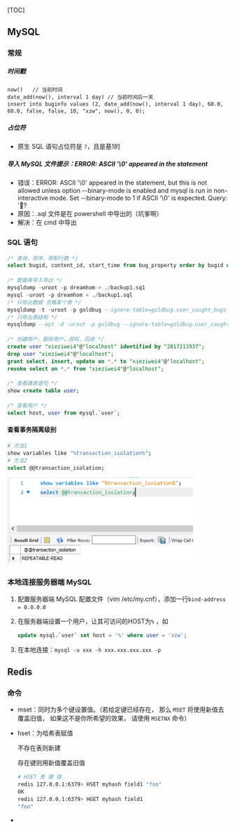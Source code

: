 [TOC]

## MySQL

### 常规

##### 时间戳

```mysql
now()	// 当前时间
date_add(now(), interval 1 day)	// 当前时间后一天
insert into buginfo values (2, date_add(now(), interval 1 day), 60.0, 60.0, false, false, 10, "xzw", now(), 0, 0);
```

##### 占位符

- 原生 SQL 语句占位符是 `?`，且是基1的

##### 导入 MySQL 文件提示：ERROR: ASCII '\0' appeared in the statement

- 错误：ERROR: ASCII '\0' appeared in the statement, but this is not allowed unless option --binary-mode is enabled and mysql is run in non-interactive mode. Set --binary-mode to 1 if ASCII '\0' is expected. Query: '?
- 原因：.sql 文件是在 powershell 中导出的（坑爹啊）
- 解决：在 cmd 中导出



### SQL 语句

```sql
/* 查询，倒序，限制行数 */
select bugid, content_id, start_time from bug_property order by bugid desc limit 20;

/* 数据库导入导出 */
mysqldump -uroot -p dreamhom > ./backup1.sq1
mysql -uroot -p dreamhom < ./backup1.sql
/* 只导出数据 忽略某个表 */
mysqldump -t -uroot -p goldbug --ignore-table=goldbug.user_caught_bugs > ./temp.sql
/* 只导出表结构 */
mysqldump --opt -d -uroot -p goldbug --ignore-table=goldbug.user_caught_bugs > ./temp1.sql

/* 创建用户，删除用户，授权，回收 */
create user "xieziwei4"@"localhost" identified by "2017211937";
drop user "xieziwei4"@"localhost";
grant select, insert, update on *.* to "xieziwei4"@"localhost";
revoke select on *.* from "xieziwei4"@"localhost";

/* 查看建表语句 */
show create table user;

/* 查看用户 */
select host, user from mysql.`user`;
```



#### 查看事务隔离级别

```sh
# 方法1
show variables like "%transaction_isolation%";
# 方法2
select @@transaction_isolation;
```

<img src="images/image-20210418232202076.png" alt="image-20210418232202076" style="zoom: 67%;" />



### 本地连接服务器端 MySQL

1. 配置服务器端 MySQL 配置文件（vim /etc/my.cnf），添加一行`bind-address = 0.0.0.0`

2. 在服务器端设置一个用户，让其可访问的HOST为`%` ，如 

   ```sql
   update mysql.`user` set host = '%' where user = 'xzw';
   ```

3. 在本地连接：`mysql -u xxx -h xxx.xxx.xxx.xxx -p`



## Redis

### 命令

- mset：同时为多个键设置值。（若给定键已经存在， 那么 `MSET` 将使用新值去覆盖旧值， 如果这不是你所希望的效果， 请使用 `MSETNX` 命令）

- hset：为哈希表赋值

  不存在表则新建

  存在键则用新值覆盖旧值

  ```sh
  # HSET 表 键 值
  redis 127.0.0.1:6379> HSET myhash field1 "foo"
  OK
  redis 127.0.0.1:6379> HGET myhash field1
  "foo"
  ```

- 

